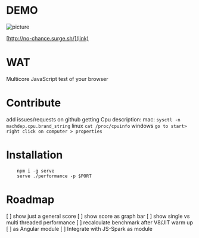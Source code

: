 DEMO
====
![picture](https://raw.github.com/syzer/benchmark-browsers/master/docs/benchmark-browsers.png)


[http://no-chance.surge.sh/](link)


WAT
===
Multicore JavaScript test of your browser

Contribute
==========
add issues/requests on github
getting Cpu description:
mac: `sysctl -n machdep.cpu.brand_string`
linux `cat /proc/cpuinfo`
windows `go to start> right click on computer > properties`


Installation
=====

        npm i -g serve
        serve ./performance -p $PORT


Roadmap
=======
[ ] show just a general score
[ ] show score as graph bar
[ ] show single vs multi threaded performance
[ ] recalculate benchmark  after V8/JIT warm up
[ ] as Angular module
[ ] Integrate with JS-Spark as module
